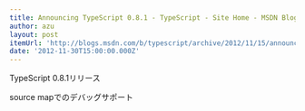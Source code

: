 ```yaml
---
title: Announcing TypeScript 0.8.1 - TypeScript - Site Home - MSDN Blogs
author: azu
layout: post
itemUrl: 'http://blogs.msdn.com/b/typescript/archive/2012/11/15/announcing-typescript-0-8-1.aspx'
date: '2012-11-30T15:00:00.000Z'
---
```

TypeScript 0.8.1リリース

source mapでのデバッグサポート
